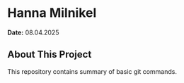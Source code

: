 # Hanna Milnikel
**Date:** 08.04.2025

## About This Project
This repository contains summary of basic git commands.
